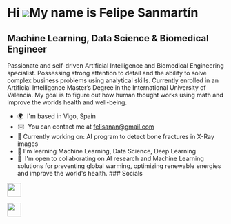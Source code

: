 Hi ![](https://user-images.githubusercontent.com/18350557/176309783-0785949b-9127-417c-8b55-ab5a4333674e.gif)My name is Felipe Sanmartín
========================================================================================================================================

Machine Learning, Data Science & Biomedical Engineer
----------------------------------------------------

Passionate and self-driven Artificial Intelligence and Biomedical Engineering specialist. Possessing strong attention to detail and the ability to solve complex business problems using analytical skills. Currently enrolled in an Artificial Intelligence Master’s Degree in the International University of Valencia. My goal is to figure out how human thought works using math and improve the worlds health and well-being.

*   🌍  I'm based in Vigo, Spain
*   ✉️  You can contact me at [felisanan@gmail.com](mailto:felisanan@gmail.com)
*   🚀  Currently working on: AI program to detect bone fractures in X-Ray images
*   🧠  I'm learning Machine Learning, Data Science, Deep Learning
*   🤝  I'm open to collaborating on AI research and Machine Learning solutions for preventing global warming, optimizing renewable energies and improve the world's health.
                  ### Socials
                  
                  
<p align="left">
                          
<a href="https://www.github.com/https://github.com/felisanmartin/felisanmartin" target="_blank" rel="noreferrer"><img src="https://raw.githubusercontent.com/danielcranney/readme-generator/main/public/icons/socials/github.svg" width="32" height="32" /></a>
                          
<a href="https://www.linkedin.com/in/https://www.linkedin.com/in/felipesanmartinanido/?locale=en_US" target="_blank" rel="noreferrer"><img src="https://raw.githubusercontent.com/danielcranney/readme-generator/main/public/icons/socials/linkedin.svg" width="32" height="32" /></a></p>

